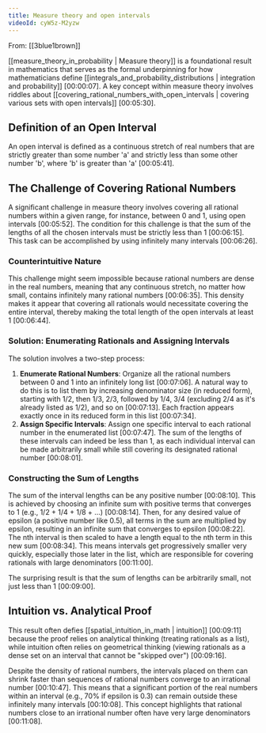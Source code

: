 ```yaml
---
title: Measure theory and open intervals
videoId: cyW5z-M2yzw
---
```


From: [[3blue1brown]] <br/> 

[[measure_theory_in_probability | Measure theory]] is a foundational result in mathematics that serves as the formal underpinning for how mathematicians define [[integrals_and_probability_distributions | integration and probability]] <a class="yt-timestamp" data-t="00:00:07">[00:00:07]</a>. A key concept within measure theory involves riddles about [[covering_rational_numbers_with_open_intervals | covering various sets with open intervals]] <a class="yt-timestamp" data-t="00:05:30">[00:05:30]</a>.

## Definition of an Open Interval
An open interval is defined as a continuous stretch of real numbers that are strictly greater than some number 'a' and strictly less than some other number 'b', where 'b' is greater than 'a' <a class="yt-timestamp" data-t="00:05:41">[00:05:41]</a>.

## The Challenge of Covering Rational Numbers
A significant challenge in measure theory involves covering all rational numbers within a given range, for instance, between 0 and 1, using open intervals <a class="yt-timestamp" data-t="00:05:52">[00:05:52]</a>. The condition for this challenge is that the sum of the lengths of all the chosen intervals must be strictly less than 1 <a class="yt-timestamp" data-t="00:06:15">[00:06:15]</a>. This task can be accomplished by using infinitely many intervals <a class="yt-timestamp" data-t="00:06:26">[00:06:26]</a>.

### Counterintuitive Nature
This challenge might seem impossible because rational numbers are dense in the real numbers, meaning that any continuous stretch, no matter how small, contains infinitely many rational numbers <a class="yt-timestamp" data-t="00:06:35">[00:06:35]</a>. This density makes it appear that covering all rationals would necessitate covering the entire interval, thereby making the total length of the open intervals at least 1 <a class="yt-timestamp" data-t="00:06:44">[00:06:44]</a>.

### Solution: Enumerating Rationals and Assigning Intervals
The solution involves a two-step process:
1.  **Enumerate Rational Numbers**: Organize all the rational numbers between 0 and 1 into an infinitely long list <a class="yt-timestamp" data-t="00:07:06">[00:07:06]</a>. A natural way to do this is to list them by increasing denominator size (in reduced form), starting with 1/2, then 1/3, 2/3, followed by 1/4, 3/4 (excluding 2/4 as it's already listed as 1/2), and so on <a class="yt-timestamp" data-t="00:07:13">[00:07:13]</a>. Each fraction appears exactly once in its reduced form in this list <a class="yt-timestamp" data-t="00:07:34">[00:07:34]</a>.
2.  **Assign Specific Intervals**: Assign one specific interval to each rational number in the enumerated list <a class="yt-timestamp" data-t="00:07:47">[00:07:47]</a>. The sum of the lengths of these intervals can indeed be less than 1, as each individual interval can be made arbitrarily small while still covering its designated rational number <a class="yt-timestamp" data-t="00:08:01">[00:08:01]</a>.

### Constructing the Sum of Lengths
The sum of the interval lengths can be any positive number <a class="yt-timestamp" data-t="00:08:10">[00:08:10]</a>. This is achieved by choosing an infinite sum with positive terms that converges to 1 (e.g., 1/2 + 1/4 + 1/8 + ...) <a class="yt-timestamp" data-t="00:08:14">[00:08:14]</a>. Then, for any desired value of epsilon (a positive number like 0.5), all terms in the sum are multiplied by epsilon, resulting in an infinite sum that converges to epsilon <a class="yt-timestamp" data-t="00:08:22">[00:08:22]</a>. The nth interval is then scaled to have a length equal to the nth term in this new sum <a class="yt-timestamp" data-t="00:08:34">[00:08:34]</a>. This means intervals get progressively smaller very quickly, especially those later in the list, which are responsible for covering rationals with large denominators <a class="yt-timestamp" data-t="00:11:00">[00:11:00]</a>.

The surprising result is that the sum of lengths can be arbitrarily small, not just less than 1 <a class="yt-timestamp" data-t="00:09:00">[00:09:00]</a>.

## Intuition vs. Analytical Proof
This result often defies [[spatial_intuition_in_math | intuition]] <a class="yt-timestamp" data-t="00:09:11">[00:09:11]</a> because the proof relies on analytical thinking (treating rationals as a list), while intuition often relies on geometrical thinking (viewing rationals as a dense set on an interval that cannot be "skipped over") <a class="yt-timestamp" data-t="00:09:16">[00:09:16]</a>.

Despite the density of rational numbers, the intervals placed on them can shrink faster than sequences of rational numbers converge to an irrational number <a class="yt-timestamp" data-t="00:10:47">[00:10:47]</a>. This means that a significant portion of the real numbers within an interval (e.g., 70% if epsilon is 0.3) can remain outside these infinitely many intervals <a class="yt-timestamp" data-t="00:10:08">[00:10:08]</a>. This concept highlights that rational numbers close to an irrational number often have very large denominators <a class="yt-timestamp" data-t="00:11:08">[00:11:08]</a>.